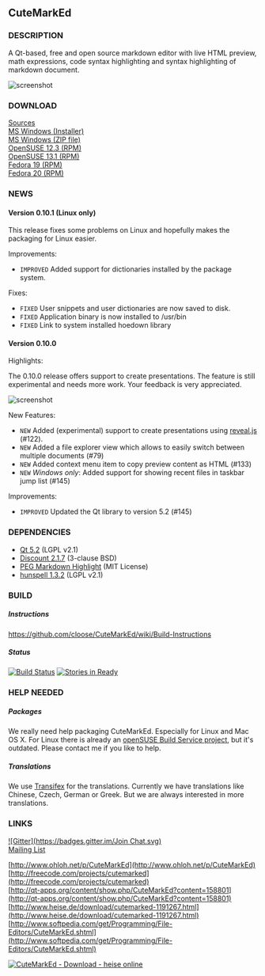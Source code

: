 ## CuteMarkEd

### DESCRIPTION

A Qt-based, free and open source markdown editor with live HTML preview, math expressions, code syntax highlighting and syntax highlighting of markdown document.

![screenshot](http://cloose.github.io/CuteMarkEd/images/screenshot_06.png)

### DOWNLOAD

[Sources](https://github.com/cloose/CuteMarkEd/archive/v0.10.0.tar.gz)  
[MS Windows (Installer)](http://dl.bintray.com/cloose/CuteMarkEd/cutemarked-0.10.0.msi)  
[MS Windows (ZIP file)](http://dl.bintray.com/cloose/CuteMarkEd/cutemarked-0.10.0.zip)  
[OpenSUSE 12.3 (RPM)](https://build.opensuse.org/project/show?project=home%3Acloose1974)  
[OpenSUSE 13.1 (RPM)](https://build.opensuse.org/project/show?project=home%3Acloose1974)  
[Fedora 19 (RPM)](https://build.opensuse.org/project/show?project=home%3Acloose1974)  
[Fedora 20 (RPM)](https://build.opensuse.org/project/show?project=home%3Acloose1974)  

### NEWS

#### Version 0.10.1 (Linux only)

This release fixes some problems on Linux and hopefully makes the packaging for Linux easier.

Improvements:

* `IMPROVED` Added support for dictionaries installed by the package system.

Fixes:

* `FIXED` User snippets and user dictionaries are now saved to disk.
* `FIXED` Application binary is now installed to /usr/bin
* `FIXED` Link to system installed hoedown library

#### Version 0.10.0

Highlights:

The 0.10.0 release offers support to create presentations. The feature is still
experimental and needs more work. Your feedback is very appreciated.

![screenshot](http://cloose.github.io/CuteMarkEd/images/20140721-cutemarked-presentation.png)

New Features:

* `NEW` Added (experimental) support to create presentations using [reveal.js](http://lab.hakim.se/reveal-js/#/) (#122).
* `NEW` Added a file explorer view which allows to easily switch between multiple documents (#79)
* `NEW` Added context menu item to copy preview content as HTML (#133)
* `NEW` _Windows only_: Added support for showing recent files in taskbar jump list (#145)

Improvements:

* `IMPROVED` Updated the Qt library to version 5.2 (#145)


### DEPENDENCIES

* [Qt 5.2](http://qt-project.org) (LGPL v2.1)
* [Discount 2.1.7](http://www.pell.portland.or.us/~orc/Code/discount/) (3-clause BSD)
* [PEG Markdown Highlight](http://hasseg.org/peg-markdown-highlight/) (MIT License)
* [hunspell 1.3.2](http://hunspell.sourceforge.net/) (LGPL v2.1)

### BUILD

##### Instructions

https://github.com/cloose/CuteMarkEd/wiki/Build-Instructions

##### Status

[![Build Status](https://travis-ci.org/cloose/CuteMarkEd.png)](https://travis-ci.org/cloose/CuteMarkEd)
[![Stories in Ready](https://badge.waffle.io/cloose/CuteMarkEd.png?label=ready)](https://waffle.io/cloose/CuteMarkEd)

### HELP NEEDED

##### Packages

We really need help packaging CuteMarkEd. Especially for Linux and Mac OS X. For Linux there is already an [openSUSE Build Service project](https://build.opensuse.org/package/show/home:cloose1974/CuteMarkEd), but it's outdated. Please contact me if you like to help.

##### Translations

We use [Transifex](https://www.transifex.com/projects/p/cutemarked) for the translations. Currently we have translations like Chinese, Czech, German or Greek. But we are always interested in more translations.


### LINKS

[![Gitter](https://badges.gitter.im/Join Chat.svg)](https://gitter.im/cloose/CuteMarkEd?utm_source=badge&utm_medium=badge&utm_campaign=pr-badge&utm_content=badge)  
[Mailing List](https://groups.google.com/forum/#!forum/cutemarked)

[http://www.ohloh.net/p/CuteMarkEd](http://www.ohloh.net/p/CuteMarkEd)  
[http://freecode.com/projects/cutemarked](http://freecode.com/projects/cutemarked)  
[http://qt-apps.org/content/show.php/CuteMarkEd?content=158801](http://qt-apps.org/content/show.php/CuteMarkEd?content=158801)  
[http://www.heise.de/download/cutemarked-1191267.html](http://www.heise.de/download/cutemarked-1191267.html)  
[http://www.softpedia.com/get/Programming/File-Editors/CuteMarkEd.shtml](http://www.softpedia.com/get/Programming/File-Editors/CuteMarkEd.shtml)

[![CuteMarkEd - Download - heise online](http://www.heise.de/software/icons/download_logo1.png)](http://www.heise.de/download/cutemarked-1191267.html)
